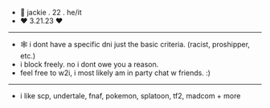- 🎱 jackie . 22 . he/it
-  ♥ 3.21.23 ♥
- --------------------------------------------------------
- 🕸️ i dont have a specific dni just the basic criteria. (racist, proshipper, etc.)
-  i block freely. no i dont owe you a reason.
-  feel free to w2i, i most likely am in party chat w friends. :)
- --------------------------------------------------------
- i like scp, undertale, fnaf, pokemon, splatoon, tf2, madcom + more

